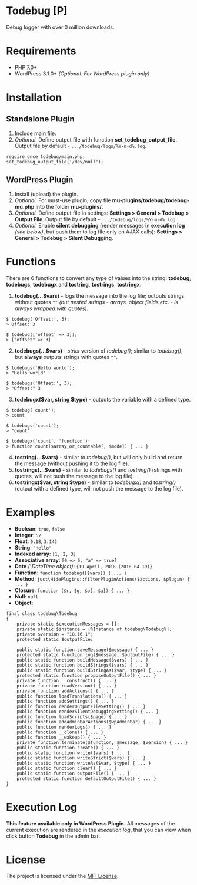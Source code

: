 # Todebug \[P\]
Debug logger with over 0 million downloads.

# Requirements
* PHP 7.0+
* WordPress 3.1.0+ _(Optional. For WordPress plugin only)_

# Installation
## Standalone Plugin
1. Include main file.
2. _Optional._ Define output file with function **set_todebug_output_file**. Output file by default - `.../todebug/logs/%Y-m-d%.log`.

```
require_once todebug/main.php;
set_todebug_output_file('/dev/null');
```

## WordPress Plugin
1. Install (upload) the plugin.
2. _Optional._ For must-use plugin, copy file **mu-plugins/todebug/todebug-mu.php** into the folder **mu-plugins/**.
3. _Optional._ Define output file in settings: **Settings > General > Todebug > Output File**. Output file by default - `.../todebug/logs/%Y-m-d%.log`.
4. _Optional._ Enable **silent debugging** (render messages in **execution log** _(see below)_, but push them to log file only on AJAX calls): **Settings > General > Todebug > Silent Debugging**.

# Functions
There are 6 functions to convert any type of values into the string: **todebug**, **todebugs**, **todebugx** and **tostring**, **tostrings**, **tostringx**.

1. **todebug(...$vars)** - logs the message into the log file; outputs strings without quotes `""` _(but nested strings - arrays, object fields etc. - is always wrapped with quotes)_.
```
$ todebug('Offset:', 3);
> Offset: 3

$ todebug(['offset' => 3]);
> ["offset" => 3]
```
2. **todebugs(...$vars)** - _strict_ version of _todebug()_; similar to _todebug()_, but **always** outputs strings with quotes `""`.
```
$ todebugs('Hello world');
> "Hello world"

$ todebugs('Offset:', 3);
> "Offset:" 3
```
3. **todebugx($var, string $type)** - outputs the variable with a defined type.
```
$ todebug('count');
> count

$ todebugs('count');
> "count"

$ todebugx('count', 'function');
> function count($array_or_countable[, $mode]) { ... }
```
4. **tostring(...$vars)** - similar to _todebug()_, but will only build and return the message (without pushing it to the log file).
5. **tostrings(...$vars)** - similar to _todebugs()_ and _tostring()_ (strings with quotes, will not push the message to the log file).
6. **tostringx($var, string $type)** - similar to _todebugx()_ and _tostring()_ (output with a defined type, will not push the message to the log file).

# Examples
* **Boolean**: `true`, `false`
* **Integer**: `57`
* **Float**: `0.18`, `3.142`
* **String**: `"Hello"`
* **Indexed array**: `[1, 2, 3]`
* **Associative array**: `[0 => 5, "a" => true]`
* **Date** _(\DateTime object)_: `{19 April, 2018 (2018-04-19)}`
* **Function**: `function todebug([$vars]) { ... }`
* **Method**: `just\HidePlugins::filterPluginActions($actions, $plugin) { ... }`
* **Closure**: `function ($r, $g, $b[, $a]) { ... }`
* **Null**: `null`
* **Object**:
```
final class todebug\Todebug
{
    private static $executionMessages = [];
    private static $instance = {%Instance of todebug\Todebug%};
    private $version = "18.16.1";
    protected static $outputFile;

    public static function saveMessage($message) { ... }
    protected static function log($message, $outputFile) { ... }
    public static function buildMessage($vars) { ... }
    public static function buildStrings($vars) { ... }
    public static function buildStringAs($var, $type) { ... }
    protected static function proposeOutputFile() { ... }
    private function __construct() { ... }
    private function readVersion() { ... }
    private function addActions() { ... }
    public function loadTranslations() { ... }
    public function addSettings() { ... }
    public function renderOutputFileSetting() { ... }
    public function renderSilentDebuggingSetting() { ... }
    public function loadScripts($page) { ... }
    public function addAdminBarActions($wpAdminBar) { ... }
    public function renderLogs() { ... }
    public function __clone() { ... }
    public function __wakeup() { ... }
    private function terminate($function, $message, $version) { ... }
    public static function create() { ... }
    public static function write($vars) { ... }
    public static function writeStrict($vars) { ... }
    public static function writeAs($var, $type) { ... }
    public static function clear() { ... }
    public static function outputFile() { ... }
    protected static function defaultOutputFile() { ... }
}
```

# Execution Log
**This feature available only in WordPress Plugin.**
All messages of the current execution are rendered in the _execution log_, that you can view when click button **Todebug** in the admin bar.

# License
The project is licensed under the [MIT License](https://opensource.org/licenses/MIT).
